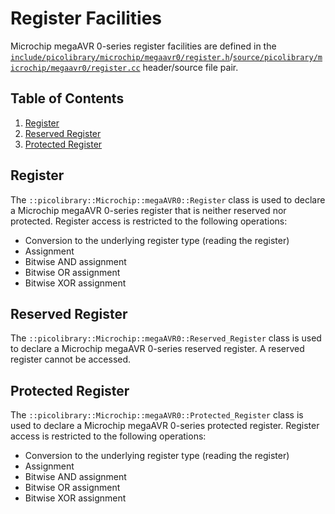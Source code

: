 # Register Facilities
Microchip megaAVR 0-series register facilities are defined in the
[`include/picolibrary/microchip/megaavr0/register.h`](https://github.com/apcountryman/picolibrary-microchip-megaavr0/blob/main/include/picolibrary/microchip/megaavr0/register.h)/[`source/picolibrary/microchip/megaavr0/register.cc`](https://github.com/apcountryman/picolibrary-microchip-megaavr0/blob/main/source/picolibrary/microchip/megaavr0/register.cc)
header/source file pair.

## Table of Contents
1. [Register](#register)
1. [Reserved Register](#reserved-register)
1. [Protected Register](#protected-register)

## Register
The `::picolibrary::Microchip::megaAVR0::Register` class is used to declare a Microchip
megaAVR 0-series register that is neither reserved nor protected.
Register access is restricted to the following operations:
- Conversion to the underlying register type (reading the register)
- Assignment
- Bitwise AND assignment
- Bitwise OR assignment
- Bitwise XOR assignment

## Reserved Register
The `::picolibrary::Microchip::megaAVR0::Reserved_Register` class is used to declare a
Microchip megaAVR 0-series reserved register.
A reserved register cannot be accessed.

## Protected Register
The `::picolibrary::Microchip::megaAVR0::Protected_Register` class is used to declare a
Microchip megaAVR 0-series protected register.
Register access is restricted to the following operations:
- Conversion to the underlying register type (reading the register)
- Assignment
- Bitwise AND assignment
- Bitwise OR assignment
- Bitwise XOR assignment
